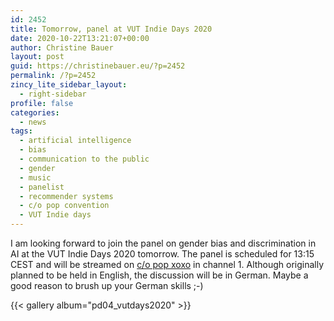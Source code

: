 ```yaml
---
id: 2452
title: Tomorrow, panel at VUT Indie Days 2020
date: 2020-10-22T13:21:07+00:00
author: Christine Bauer
layout: post
guid: https://christinebauer.eu/?p=2452
permalink: /?p=2452
zincy_lite_sidebar_layout:
  - right-sidebar
profile: false
categories:
  - news
tags:
  - artificial intelligence
  - bias
  - communication to the public
  - gender
  - music
  - panelist
  - recommender systems
  - c/o pop convention
  - VUT Indie days
---
```

I am looking forward to join the panel on gender bias and discrimination in AI at the VUT Indie Days 2020 tomorrow. The panel is scheduled for 13:15 CEST and will be streamed on [c/o pop xoxo](https://c-o-pop.de/en/xoxo) in channel 1. Although originally planned to be held in English, the discussion will be in German. Maybe a good reason to brush up your German skills ;-)

{{< gallery album="pd04_vutdays2020" >}}
